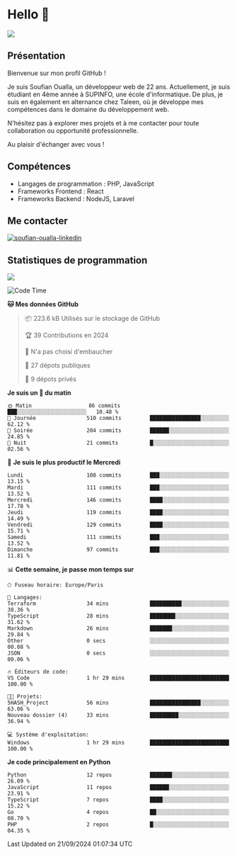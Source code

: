 # Hello 👋

![](https://komarev.com/ghpvc/?username=OSoufian&color=1a1b27)

## Présentation

Bienvenue sur mon profil GitHub !

Je suis Soufian Oualla, un développeur web de 22 ans. Actuellement, je suis étudiant en 4ème année à SUPINFO, une école d'informatique. De plus, je suis en également en alternance chez Taleen, où je développe mes compétences dans le domaine du développement web.

N'hésitez pas à explorer mes projets et à me contacter pour toute collaboration ou opportunité professionnelle.

Au plaisir d'échanger avec vous !

## Compétences

- Langages de programmation : PHP, JavaScript
- Frameworks Frontend : React
- Frameworks Backend : NodeJS, Laravel

## Me contacter

<p>
<a href="https://www.linkedin.com/in/soufian-oualla/" target="_blank"><img align="center" src="https://img.shields.io/badge/-LinkedIn-0077B5?style=for-the-badge&logo=Linkedin&logoColor=white" alt="soufian-oualla-linkedin"/></a>

## Statistiques de programmation

<a href="https://github-readme-stats.vercel.app/api/top-langs/?username=OSoufian&layout=compact">
  <img align="center" src="https://github-readme-stats.vercel.app/api/top-langs/?username=OSoufian&layout=compact"/>
</a>

<br />

<!--START_SECTION:waka-->
![Code Time](http://img.shields.io/badge/Code%20Time-211%20hrs%2041%20mins-blue)

**🐱 Mes données GitHub** 

> 📦 223.6 kB Utilisés sur le stockage de GitHub 
 > 
> 🏆 39 Contributions en 2024
 > 
> 🚫 N'a pas choisi d'embaucher
 > 
> 📜 27 dépots publiques 
 > 
> 🔑 9 dépots privés 
 > 
**Je suis un 🐤 du matin** 

```text
🌞 Matin                  86 commits          ███░░░░░░░░░░░░░░░░░░░░░░   10.48 % 
🌆 Journée                510 commits         ████████████████░░░░░░░░░   62.12 % 
🌃 Soirée                 204 commits         ██████░░░░░░░░░░░░░░░░░░░   24.85 % 
🌙 Nuit                   21 commits          █░░░░░░░░░░░░░░░░░░░░░░░░   02.56 % 
```
📅 **Je suis le plus productif le Mercredi** 

```text
Lundi                    108 commits         ███░░░░░░░░░░░░░░░░░░░░░░   13.15 % 
Mardi                    111 commits         ███░░░░░░░░░░░░░░░░░░░░░░   13.52 % 
Mercredi                 146 commits         ████░░░░░░░░░░░░░░░░░░░░░   17.78 % 
Jeudi                    119 commits         ████░░░░░░░░░░░░░░░░░░░░░   14.49 % 
Vendredi                 129 commits         ████░░░░░░░░░░░░░░░░░░░░░   15.71 % 
Samedi                   111 commits         ███░░░░░░░░░░░░░░░░░░░░░░   13.52 % 
Dimanche                 97 commits          ███░░░░░░░░░░░░░░░░░░░░░░   11.81 % 
```


📊 **Cette semaine, je passe mon temps sur** 

```text
🕑︎ Fuseau horaire: Europe/Paris

💬 Langages: 
Terraform                34 mins             ██████████░░░░░░░░░░░░░░░   38.36 % 
TypeScript               28 mins             ████████░░░░░░░░░░░░░░░░░   31.62 % 
Markdown                 26 mins             ███████░░░░░░░░░░░░░░░░░░   29.84 % 
Other                    0 secs              ░░░░░░░░░░░░░░░░░░░░░░░░░   00.08 % 
JSON                     0 secs              ░░░░░░░░░░░░░░░░░░░░░░░░░   00.06 % 

🔥 Éditeurs de code: 
VS Code                  1 hr 29 mins        █████████████████████████   100.00 % 

🐱‍💻 Projets: 
5HASH_Project            56 mins             ████████████████░░░░░░░░░   63.06 % 
Nouveau dossier (4)      33 mins             █████████░░░░░░░░░░░░░░░░   36.94 % 

💻 Système d'exploitation: 
Windows                  1 hr 29 mins        █████████████████████████   100.00 % 
```

**Je code principalement en Python** 

```text
Python                   12 repos            ███████░░░░░░░░░░░░░░░░░░   26.09 % 
JavaScript               11 repos            ██████░░░░░░░░░░░░░░░░░░░   23.91 % 
TypeScript               7 repos             ████░░░░░░░░░░░░░░░░░░░░░   15.22 % 
Go                       4 repos             ██░░░░░░░░░░░░░░░░░░░░░░░   08.70 % 
PHP                      2 repos             █░░░░░░░░░░░░░░░░░░░░░░░░   04.35 % 
```




 Last Updated on 21/09/2024 01:07:34 UTC
<!--END_SECTION:waka-->
